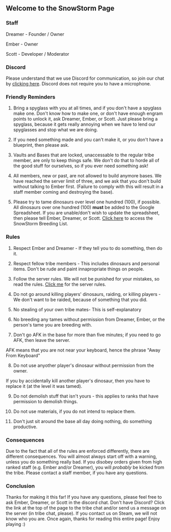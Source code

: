 
## Welcome to the SnowStorm Page


### Staff
Dreamer - Founder / Owner

Ember - Owner

Scott - Developer / Moderator

### Discord
Please understand that we use Discord for communication, so join our chat by [clicking here](https://discord.gg/g9z5tXm). Discord does not require you to have a microphone.

### Friendly Reminders

1) Bring a spyglass with you at all times, and if you don't have a spyglass make one. Don't know how to make one, or don't have enough engram points to unlock it, ask Dreamer, Ember, or Scott. Just please bring a spyglass, because it gets really annoying when we have to lend our spyglasses and stop what we are doing.

2) If you need something made and you can't make it, or you don't have a blueprint, then please ask.

3) Vaults and Bases that are locked, unaccessable to the regular tribe member, are only to keep things safe. We don't do that to horde all of the good stuff for ourselves, so if you ever need something ask!

4) All members, new or past, are not allowed to build anymore bases. We have reached the server limit of three, and we ask that you don't build without talking to Ember first. (Failure to comply with this will result in a staff member coming and destroying the base).

5) Please try to tame dinosaurs over level one hundred (100), if possible. All dinosaurs over one hundred (100) **must** be added to the Google Spreadsheet. If you are unable/don't wish to update the spreadsheet, then please tell Ember, Dreamer, or Scott. [Click here](https://docs.google.com/spreadsheets/d/1K3qWOMzMR2gh14w_26vfcTmlIenON87lT7LqfCHUqTA/edit#gid=0) to access the SnowStorm Breeding List.

### Rules

1) Respect Ember and Dreamer - If they tell you to do something, then do it.

2) Respect fellow tribe members - This includes dinosaurs and personal items. Don't be rude and paint innapropriate things on people.

3) Follow the server rules. We will not be punished for your mistakes, so read the rules. [Click me](http://rehabgaming-usa.enjin.com/arkrules) for the server rules.

4) Do not go around killing players' dinosaurs, raiding, or killing players - We don't want to be raided, because of something that you did.

5) No stealing of your own tribe mates- This is self-explanatory

6) No breeding any tames without permission from Dreamer, Ember, or the person's tame you are breeding with.

7) Don't go AFK in the base for more than five minutes; if you need to go AFK, then leave the server. 

  AFK means that you are not near your keyboard, hence the phrase "Away From Keyboard"
  
8) Do not use anyother player's dinosaur without permission from the owner.

  If you by accidentally kill another player's dinosaur, then you have to replace it (at the level it was tamed).
  
9) Do not demolish stuff that isn't yours - this applies to ranks that have permission to demolish things.

10) Do not use materials, if you do not intend to replace them.

11) Don't just sit around the base all day doing nothing, do something productive.

### Consequences

Due to the fact that all of the rules are enforced differently, there are different consequences. You will almost always start off with a warning, unless you do something really bad. If you disobey orders given from high ranked staff (e.g. Ember and/or Dreamer), you will *probably* be kicked from the tribe. Please contact a staff member, if you have any questions.

### Conclusion

Thanks for making it this far! If you have any questions, please feel free to ask Ember, Dreamer, or Scott in the discord chat. Don't have Discord? Click the link at the top of the page to the tribe chat and/or send us a message on the server (in tribe chat, please). If you contact us on Steam, we will not know who you are. Once again, thanks for reading this entire page! Enjoy playing :)
